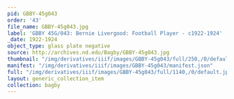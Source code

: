 ```yaml
---
pid: GBBY-45g043
order: '43'
file_name: GBBY-45g043.jpg
label: 'GBBY 45G/043: Bernie Livergood: Football Player - c1922-1924'
_date: 1922-1924
object_type: glass plate negative
source: http://archives.nd.edu/Bagby/GBBY-45g043.jpg
thumbnail: "/img/derivatives/iiif/images/GBBY-45g043/full/250,/0/default.jpg"
manifest: "/img/derivatives/iiif/images/GBBY-45g043/manifest.json"
full: "/img/derivatives/iiif/images/GBBY-45g043/full/1140,/0/default.jpg"
layout: generic_collection_item
collection: bagby
---
```

